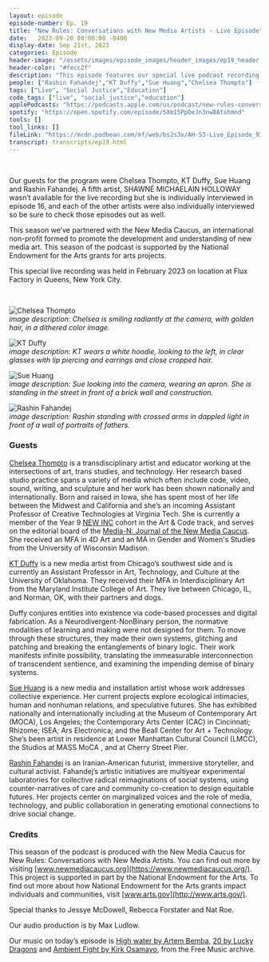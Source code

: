 ```yaml
---
layout: episode
episode-number: Ep. 19
title: "New Rules: Conversations with New Media Artists - Live Episode"
date:   2023-09-20 08:00:00 -0400
display-date: Sep 21st, 2023
categories: Episode
header-image: "/assets/images/episode_images/header_images/ep19_header.jpg"
header-color: "#fecc2f"
description: "This episode features our special live podcast recording event we held February 2023 in New York City. Four of the artists from this season engage in a roundtable discussion on their art practice, teaching, pedagogy and more."
people: ["Rashin Fahandej","KT Duffy","Sue Huang","Chelsea Thompto"]
tags: ["Live", "Social Justice","Education"]
code_tags: ["live", "social_justice","education"]
applePodcasts: "https://podcasts.apple.com/us/podcast/new-rules-conversations-with-new-media-artists-live/id1536778522?i=1000628657282"
spotify: "https://open.spotify.com/episode/5Xm15PpDeJn3nw8Atshmnd"
tools: []
tool_links: []
fileLink: "https://mcdn.podbean.com/mf/web/bs2s3v/AH-S3-Live_Episode_919a5wp9.mp3"
transcript: transcripts/ep19.html
---
```


<br>

Our guests for the program were Chelsea Thompto, KT Duffy, Sue Huang and Rashin Fahandej. A fifth artist, SHAWNÉ MICHAELAIN HOLLOWAY wasn’t available for the live recording but she is individually interviewed in episode 16, and each of the other artists were also individually interviewed so be sure to check those episodes out as well.

This season we’ve partnered with the New Media Caucus, an international non-profit formed to promote the development and understanding of new media art. This season of the podcast is supported by the National Endowment for the Arts grants for arts projects.

This special live recording was held in February 2023 on location at Flux Factory in Queens, New York City.

<br>

![Chelsea Thompto]({{site.baseurl}}/assets/images/chelsea.jpg)  
*image description: Chelsea is smiling radiantly at the camera, with golden hair, in a dithered color image.*

![KT Duffy]({{site.baseurl}}/assets/images/kt.jpg)  
*image description: KT wears a white hoodie, looking to the left, in clear glasses with lip piercing and earrings and close cropped hair.*

![Sue Huang]({{site.baseurl}}/assets/images/sue.jpg)  
*image description: Sue looking into the camera, wearing an apron. She is standing in the street in front of a brick wall and construction.*

![Rashin Fahandej]({{site.baseurl}}/assets/images/rashin.jpg)  
*image description: Rashin standing with crossed arms in dappled light in front of a wall of portraits of fathers.*

### Guests

<a href="https://www.chelseathompto.com/" class="nameTag">Chelsea Thompto</a> is a transdisciplinary artist and educator working at the intersections of art, trans studies, and technology. Her research based studio practice spans a variety of media which often include code, video, sound, writing, and sculpture and her work has been shown nationally and internationally. Born and raised in Iowa, she has spent most of her life between the Midwest and California and she’s an incoming Assistant Professor of Creative Technologies at Virginia Tech. She is currently a member of the Year 9 [NEW INC](https://www.newinc.org/members) cohort in the Art & Code track, and serves on the editorial board of the  [Media-N: Journal of the New Media Caucus](https://iopn.library.illinois.edu/journals/median). She received an MFA in 4D Art and an MA in Gender and Women's Studies from the University of Wisconsin Madison.

<a href="http://ktduffyprojects.com/" class="nameTag">KT Duffy</a> is a new media artist from Chicago’s southwest side and is currently an Assistant Professor in Art, Technology, and Culture at the University of Oklahoma. They received their MFA in Interdisciplinary Art from the Maryland Institute College of Art. They live between Chicago, IL, and Norman, OK, with their partners and dogs. 

Duffy conjures entities into existence via code-based processes and digital fabrication. As a Neurodivergent-NonBinary person, the normative modalities of learning and making were not designed for them. To move through these structures, they made their own systems, glitching and patching and breaking the entanglements of binary logic. Their work manifests infinite possibility, translating the immeasurable interconnection of transcendent sentience, and examining the impending demise of binary systems.

<a href="https://www.sue-huang.com/" class="nameTag">Sue Huang</a> is a new media and installation artist whose work addresses collective experience. Her current projects explore ecological intimacies, human and nonhuman relations, and speculative futures. She has exhibited nationally and internationally including at the Museum of Contemporary Art (MOCA), Los Angeles; the Contemporary Arts Center (CAC) in Cincinnati; Rhizome; ISEA; Ars Electronica; and the Beall Center for Art + Technology. She’s been artist in residence at Lower Manhattan Cultural Council (LMCC), the Studios at MASS MoCA , and at Cherry Street Pier.

<a href="http://www.rashinfahandej.com/" class="nameTag">Rashin Fahandej</a> is an Iranian-American futurist, immersive storyteller, and cultural activist. Fahandej’s artistic initiatives are multiyear experimental laboratories for collective radical reimaginations of social systems, using counter-narratives of care and community co-creation to design equitable futures. Her projects center on marginalized voices and the role of media, technology, and public collaboration in generating emotional connections to drive social change.

### Credits

This season of the podcast is produced with the New Media Caucus for New Rules: Conversations with New Media Artists. You can find out more by visiting [www.newmediacaucus.org](https://www.newmediacaucus.org/). This project is supported in part by the National Endowment for the Arts. To find out more about how National Endowment for the Arts grants impact individuals and communities, visit [www.arts.gov](http://www.arts.gov/). 

Special thanks to Jessye McDowell, Rebecca Forstater and Nat Roe. 

Our audio production is by Max Ludlow. 

Our music on today’s episode is [High water by Artem Bemba](https://freemusicarchive.org/music/Artem_Bemba/Basscoast/Artem_Bemba_-_Basscoast_-_01_-_High_Water), [20 by Lucky Dragons](https://freemusicarchive.org/music/Lucky_Dragons/Relax_in_a_Hurry/lucky_dragons_-_relax_in_a_hurry_-_20_20) and [Ambient Fight by Kirk Osamayo](https://freemusicarchive.org/music/kirk-osamayo/season-one/ambient-fight/), from the Free Music archive.

